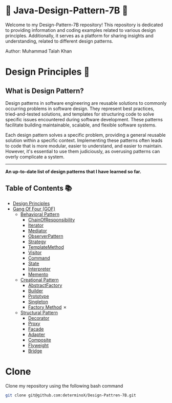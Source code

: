 # 🌟 Java-Design-Pattern-7B 🌟

Welcome to my Design-Pattern-7B repository! This repository is dedicated to providing information and coding examples related to various design principles. Additionally, it serves as a platform for sharing insights and understanding, related to different design patterns.

Author: Muhammad Talah Khan

# Design Principles 🚀
## What is Design Pattern?
Design patterns in software engineering are reusable solutions to commonly occurring problems in software design. They represent best practices, tried-and-tested solutions, and templates for structuring code to solve specific issues encountered during software development. These patterns facilitate building maintainable, scalable, and flexible software systems.


Each design pattern solves a specific problem, providing a general reusable solution within a specific context. Implementing these patterns often leads to code that is more modular, easier to understand, and easier to maintain. However, it's essential to use them judiciously, as overusing patterns can overly complicate a system.
  
-------------------------------------------------------------------------------------------------------------------------------------------------------------------------
**An up-to-date list of design patterns that I have learned so far.**

## Table of Contents 📚
- [Design Principles](#design-principles)
- [Gang Of Four (GOF)](https://github.com/determinoX/Design-Pattern-7B/tree/main/Design%20Patterns/src/GOF)
  - [Behavioral Pattern](https://github.com/determinoX/Design-Pattern-7B/tree/main/Design%20Patterns/src/GOF/BehavioralPattern)
    - [ChainOfResponsibility](https://github.com/determinoX/Design-Pattern-7B/tree/main/Design%20Patterns/src/GOF/BehavioralPattern/ChainOfResponsibility)
    - [Iterator](https://github.com/determinoX/Design-Pattern-7B/tree/main/Design%20Patterns/src/GOF/BehavioralPattern/Iterator)
    - [Mediator](https://github.com/determinoX/Design-Pattern-7B/tree/main/Design%20Patterns/src/GOF/BehavioralPattern/Mediator)
    - [ObserverPattern](https://github.com/determinoX/Design-Pattern-7B/tree/main/Design%20Patterns/src/GOF/BehavioralPattern/Observer)
    - [Strategy](https://github.com/determinoX/Design-Pattern-7B/tree/main/Design%20Patterns/src/GOF/BehavioralPattern/Strategy)
    - [TemplateMethod](https://github.com/determinoX/Design-Pattern-7B/tree/main/Design%20Patterns/src/GOF/BehavioralPattern/TemplateMethod)
    - [Visitor](https://github.com/determinoX/Design-Pattern-7B/tree/main/Design%20Patterns/src/GOF/BehavioralPattern/Visitor)
    - [Command](https://github.com/determinoX/Design-Pattern-7B/tree/main/Design%20Patterns/src/GOF/BehavioralPattern/Command)
    - [State]( https://github.com/determinoX/Design-Pattern-7B/tree/main/Design%20Patterns/src/GOF/BehavioralPattern/state)
    - [Interpreter](https://github.com/determinoX/Design-Pattern-7B/tree/main/Design%20Patterns/src/GOF/BehavioralPattern/Interpreter) 
    - [Memento](https://github.com/determinoX/Design-Pattern-7B/tree/main/Design%20Patterns/src/GOF/BehavioralPattern/Memento) 
  - [Creational Pattern](https://github.com/determinoX/Design-Pattern-7B/tree/main/Design%20Patterns/src/GOF/CreationalPattern)
    - [AbstractFactory](https://github.com/determinoX/Design-Pattern-7B/tree/main/Design%20Patterns/src/GOF/CreationalPattern/AbstractFactory)
    - [Builder](https://github.com/determinoX/Design-Pattern-7B/tree/main/Design%20Patterns/src/GOF/CreationalPattern/Builder)
    - [Prototype](https://github.com/determinoX/Design-Pattern-7B/tree/main/Design%20Patterns/src/GOF/CreationalPattern/Prototype)
    - [Singleton](https://github.com/determinoX/Design-Pattern-7B/tree/main/Design%20Patterns/src/GOF/CreationalPattern/Singleton)
    -  [Factory Method]() ✗
  - [Structural Pattern](https://github.com/determinoX/Design-Pattern-7B/tree/main/Design%20Patterns/src/GOF/StructuralPattern)
    - [Decorator](https://github.com/determinoX/Design-Pattern-7B/tree/main/Design%20Patterns/src/GOF/StructuralPattern/Decorator)
    - [Proxy](https://github.com/determinoX/Design-Pattern-7B/tree/main/Design%20Patterns/src/GOF/StructuralPattern/Proxy)
    - [Facade](https://github.com/determinoX/Design-Pattern-7B/tree/main/Design%20Patterns/src/GOF/StructuralPattern/Facade)
    - [Adapter](https://github.com/determinoX/Design-Pattern-7B/tree/main/Design%20Patterns/src/GOF/StructuralPattern/Adapter)
    - [Composite](https://github.com/determinoX/Design-Pattern-7B/tree/main/Design%20Patterns/src/GOF/StructuralPattern/Composite)
    - [Flyweight](https://github.com/determinoX/Design-Pattern-7B/tree/main/Design%20Patterns/src/GOF/StructuralPattern/Flyweight)
    - [Bridge](https://github.com/determinoX/Design-Pattern-7B/tree/main/Design%20Patterns/src/GOF/StructuralPattern/Bridge)

# Clone

Clone my repository using the following bash command
```bash
git clone git@github.com:determinoX/Design-Pattren-7B.git

```



